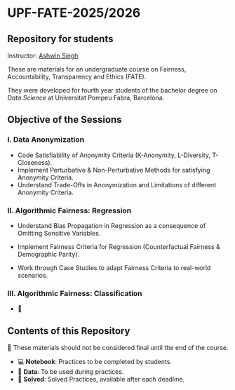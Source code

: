 # UPF-FATE-2025/2026
## Repository for students

Instructor: [Ashwin Singh](https://ashwin-19.github.io)

These are materials for an undergraduate course on Fairness, Accountability, Transparency and Ethics (FATE).

They were developed for fourth year students of the bachelor degree on *Data Science* at Universitat Pompeu Fabra, Barcelona.

## Objective of the Sessions

### I. Data Anonymization
*   Code Satisfiability of Anonymity Criteria (K-Anonymity, L-Diversity, T-Closeness).
*   Implement Perturbative & Non-Perturbative Methods for satisfying Anonymity Criteria.
*   Understand Trade-Offs in Anonymization and Limitations of different Anonymity Criteria.

### II. Algorithmic Fairness: Regression

*   Understand Bias Propagation in Regression as a consequence of Omitting Sensitive Variables.

*   Implement Fairness Criteria for Regression (Counterfactual Fairness & Demographic Parity).

*   Work through Case Studies to adapt Fairness Criteria to real-world scenarios.

### III. Algorithmic Fairness: Classification
*   :construction:

## Contents of this Repository

:construction: These materials should not be considered final until the end of the course.

* :computer: **Notebook**: Practices to be completed by students.
* :file_folder: **Data**: To be used during practices.
* :file_folder: **Solved**: Solved Practices, available after each deadline.